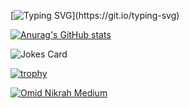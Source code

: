 [![Typing SVG](https://readme-typing-svg.demolab.com/?lines=Welcome+to+my+Profile;Have+Fun+!)](https://git.io/typing-svg)

[![Anurag's GitHub stats](https://github-readme-stats.vercel.app/api?username=spyhimself)](https://github.com/anuraghazra/github-readme-stats)

![Jokes Card](https://readme-jokes.vercel.app/api)

[![trophy](https://github-profile-trophy.vercel.app/?username=ryo-ma&theme=onedark)](https://github.com/ryo-ma/github-profile-trophy)

[![Omid Nikrah Medium](https://github-readme-medium.vercel.app/?username=spyhimself)](https://medium.com/@aymantarar7)
